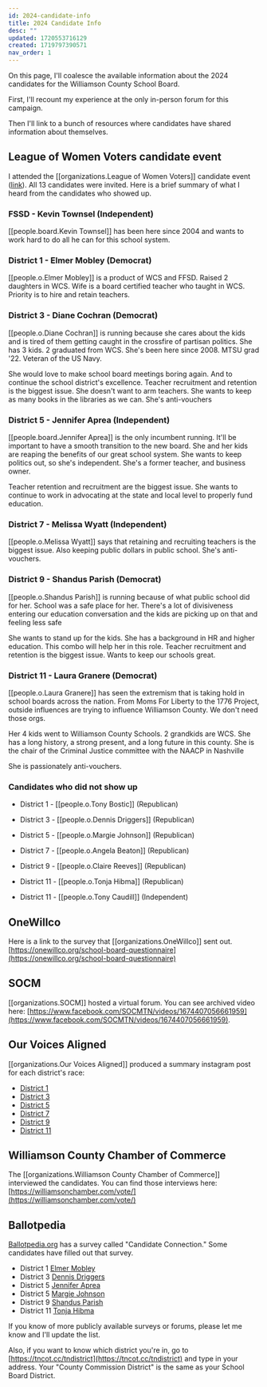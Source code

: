 ```yaml
---
id: 2024-candidate-info
title: 2024 Candidate Info
desc: ""
updated: 1720553716129
created: 1719797390571
nav_order: 1
---
```


On this page, I'll coalesce the available information about the 2024 candidates for the Williamson County School Board.

First, I'll recount my experience at the only in-person forum for this campaign.

Then I'll link to a bunch of resources where candidates have shared information about themselves.

## League of Women Voters candidate event

I attended the [[organizations.League of Women Voters]] candidate event ([link](https://my.lwv.org/tennessee/williamson-county/event/meet-school-board-candidates-event)). All 13 candidates were invited. Here is a brief summary of what I heard from the candidates who showed up.

### FSSD - Kevin Townsel (Independent)

[[people.board.Kevin Townsel]] has been here since 2004 and wants to work hard to do all he can for this school system.

### District 1 - Elmer Mobley (Democrat)

[[people.o.Elmer Mobley]] is a product of WCS and FFSD. Raised 2 daughters in WCS. Wife is a board certified teacher who taught in WCS. Priority is to hire and retain teachers.

### District 3 - Diane Cochran (Democrat)

[[people.o.Diane Cochran]] is running because she cares about the kids and is tired of them getting caught in the crossfire of partisan politics. She has 3 kids. 2 graduated from WCS. She's been here since 2008. MTSU grad '22. Veteran of the US Navy.

She would love to make school board meetings boring again. And to continue the school district's excellence. Teacher recruitment and retention is the biggest issue. She doesn't want to arm teachers. She wants to keep as many books in the libraries as we can. She's anti-vouchers

### District 5 - Jennifer Aprea (Independent)

[[people.board.Jennifer Aprea]] is the only incumbent running. It'll be important to have a smooth transition to the new board. She and her kids are reaping the benefits of our great school system. She wants to keep politics out, so she's independent. She's a former teacher, and business owner.

Teacher retention and recruitment are the biggest issue. She wants to continue to work in advocating at the state and local level to properly fund education.

### District 7 - Melissa Wyatt (Independent)

[[people.o.Melissa Wyatt]] says that retaining and recruiting teachers is the biggest issue. Also keeping public dollars in public school. She's anti-vouchers.

### District 9 - Shandus Parish (Democrat)

[[people.o.Shandus Parish]] is running because of what public school did for her. School was a safe place for her. There's a lot of divisiveness entering our education conversation and the kids are picking up on that and feeling less safe

She wants to stand up for the kids. She has a background in HR and higher education. This combo will help her in this role. Teacher recruitment and retention is the biggest issue. Wants to keep our schools great.

### District 11 - Laura Granere (Democrat)

[[people.o.Laura Granere]] has seen the extremism that is taking hold in school boards across the nation. From Moms For Liberty to the 1776 Project, outside influences are trying to influence Williamson County. We don't need those orgs.

Her 4 kids went to Williamson County Schools. 2 grandkids are WCS. She has a long history, a strong present, and a long future in this county. She is the chair of the Criminal Justice committee with the NAACP in Nashville

She is passionately anti-vouchers.

### Candidates who did not show up

- District 1 - [[people.o.Tony Bostic]] (Republican)

- District 3 - [[people.o.Dennis Driggers]] (Republican)

- District 5 - [[people.o.Margie Johnson]] (Republican)

- District 7 - [[people.o.Angela Beaton]] (Republican)

- District 9 - [[people.o.Claire Reeves]] (Republican)

- District 11 - [[people.o.Tonja Hibma]] (Republican)

- District 11 - [[people.o.Tony Caudill]] (Independent)

## OneWillco

Here is a link to the survey that [[organizations.OneWillco]] sent out. [https://onewillco.org/school-board-questionnaire](https://onewillco.org/school-board-questionnaire)

## SOCM

[[organizations.SOCM]] hosted a virtual forum. You can see archived video here: [https://www.facebook.com/SOCMTN/videos/1674407056661959](https://www.facebook.com/SOCMTN/videos/1674407056661959).

## Our Voices Aligned

[[organizations.Our Voices Aligned]] produced a summary instagram post for each district's race:

- [District 1](https://www.instagram.com/p/C8fZ_1BBVRb)
- [District 3](https://www.instagram.com/p/C8hcHRnOoX-)
- [District 5](https://www.instagram.com/p/C8jydU0OjGY)
- [District 7](https://www.instagram.com/p/C8meI4hOobw)
- [District 9](https://www.instagram.com/p/C8o-Z1oO6Qr)
- [District 11](https://www.instagram.com/p/C8roY_cuQlm)

## Williamson County Chamber of Commerce

The [[organizations.Williamson County Chamber of Commerce]] interviewed the candidates. You can find those interviews here: [https://williamsonchamber.com/vote/](https://williamsonchamber.com/vote/)

## Ballotpedia

[Ballotpedia.org](https://ballotpedia.org) has a survey called "Candidate Connection." Some candidates have filled out that survey.

- District 1 [Elmer Mobley](https://ballotpedia.org/Elmer_Mobley#Campaign_themes)
- District 3 [Dennis Driggers](https://ballotpedia.org/Dennis_Driggers#Campaign_themes)
- District 5 [Jennifer Aprea](https://ballotpedia.org/Jennifer_Aprea#Campaign_themes)
- District 5 [Margie Johnson](https://ballotpedia.org/Margie_Johnson#Campaign_themes)
- District 9 [Shandus Parish](https://ballotpedia.org/Shandus_Parish#Campaign_themes)
- District 11 [Tonja Hibma](https://ballotpedia.org/Tonja_Hibma#Campaign_themes)

If you know of more publicly available surveys or forums, please let me know and I'll update the list.

Also, if you want to know which district you're in, go to [https://tncot.cc/tndistrict](https://tncot.cc/tndistrict) and type in your address. Your "County Commission District" is the same as your School Board District.
